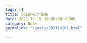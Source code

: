 ```yaml
---
tags: []
title: SQL的with使用
date: 2021-10-15 16:00:00 +0000
category: Note
permalink: "/posts/202110161.html"

---
```

